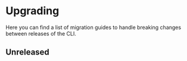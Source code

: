 # Upgrading

Here you can find a list of migration guides to handle breaking changes between releases of the CLI.

## Unreleased
